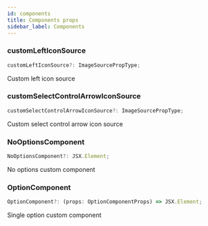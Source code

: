 ```yaml
---
id: components
title: Components props
sidebar_label: Components
---
```


### customLeftIconSource
```typescript jsx
customLeftIconSource?: ImageSourcePropType;
```
Custom left icon source

### customSelectControlArrowIconSource
```typescript jsx
customSelectControlArrowIconSource?: ImageSourcePropType;
```
Custom select control arrow icon source

### NoOptionsComponent
```typescript jsx
NoOptionsComponent?: JSX.Element;
```
No options custom component

### OptionComponent
```typescript jsx
OptionComponent?: (props: OptionComponentProps) => JSX.Element;
```
Single option custom component
